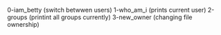 0-iam_betty
(switch betwwen users)
1-who_am_i
(prints current user)
2-groups
(printint all groups currently)
3-new_owner
(changing file ownership)
